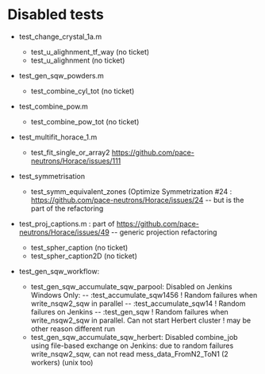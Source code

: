 # Disabled tests

- test_change_crystal_1a.m
	- test_u_alighnment_tf_way (no ticket)
	- test_u_alighnment (no ticket)

- test_gen_sqw_powders.m
	- test_combine_cyl_tot (no ticket)

- test_combine_pow.m
	- test_combine_pow_tot (no ticket)

- test_multifit_horace_1.m
	- test_fit_single_or_array2 https://github.com/pace-neutrons/Horace/issues/111

- test_symmetrisation
	- test_symm_equivalent_zones (Optimize Symmetrization #24 : https://github.com/pace-neutrons/Horace/issues/24 -- but is the part of the refactoring

- test_proj_captions.m  : part of https://github.com/pace-neutrons/Horace/issues/49 -- generic projection refactoring
	- test_spher_caption (no ticket)
	- test_spher_caption2D (no ticket)

- test_gen_sqw_workflow:
   - test_gen_sqw_accumulate_sqw_parpool: Disabled on Jenkins Windows Only:
      -- :test_accumulate_sqw1456 ! Random failures when write_nsqw2_sqw in parallel
      -- :test_accumulate_sqw14   ! Random failures on Jenkins
      -- :test_gen_sqw            ! Random failures when write_nsqw2_sqw in parallel. Can not start Herbert cluster
                                  ! may be other reason different run
    - test_gen_sqw_accumulate_sqw_herbert: Disabled combine_job using file-based exchange on Jenkins:
         due to random failures write_nsqw2_sqw, can not read mess_data_FromN2_ToN1 (2 workers) (unix too)
